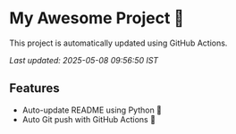# My Awesome Project 🚀

This project is automatically updated using GitHub Actions.

_Last updated: 2025-05-08 09:56:50 IST_

## Features
- Auto-update README using Python 🐍
- Auto Git push with GitHub Actions 🤖
